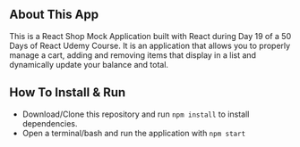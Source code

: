## About This App 
This is a React Shop Mock Application built with React during Day 19 of a 50 Days of React Udemy Course.
It is an application that allows you to properly manage a cart, adding and removing items that display in a list and dynamically update your balance and total.

## How To Install & Run
- Download/Clone this repository and run `npm install` to install dependencies.
- Open a terminal/bash and run the application with `npm start`
